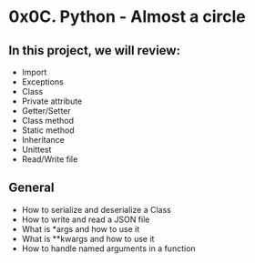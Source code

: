 # 0x0C. Python - Almost a circle

## In this project, we will review:
- Import
- Exceptions
- Class
- Private attribute
- Getter/Setter
- Class method
- Static method
- Inheritance
- Unittest
- Read/Write file

## General
- How to serialize and deserialize a Class
- How to write and read a JSON file
- What is *args and how to use it
- What is **kwargs and how to use it
- How to handle named arguments in a function
